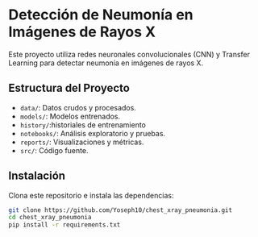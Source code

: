 # Detección de Neumonía en Imágenes de Rayos X

Este proyecto utiliza redes neuronales convolucionales (CNN) y Transfer Learning para detectar neumonía en imágenes de rayos X.

## Estructura del Proyecto

- `data/`: Datos crudos y procesados.
- `models/`: Modelos entrenados.
- `history/`:historiales de entrenamiento
- `notebooks/`: Análisis exploratorio y pruebas.
- `reports/`: Visualizaciones y métricas.
- `src/`: Código fuente.

## Instalación

Clona este repositorio e instala las dependencias:

```bash
git clone https://github.com/Yoseph10/chest_xray_pneumonia.git
cd chest_xray_pneumonia
pip install -r requirements.txt

